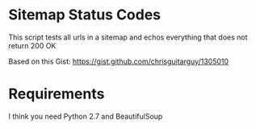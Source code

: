 Sitemap Status Codes
====================

This script tests all urls in a sitemap and echos everything that does not return 200 OK


Based on this Gist:
https://gist.github.com/chrisguitarguy/1305010

Requirements
============
I think you need Python 2.7 and BeautifulSoup 